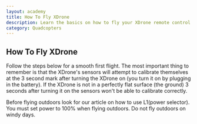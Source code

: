 ```yaml
---
layout: academy
title: How To Fly XDrone
description: Learn the basics on how to fly your XDrone remote control quadcopter.
category: Quadcopters
---
```


How To Fly XDrone
-----------------

Follow the steps below for a smooth first flight. The most important thing to remember is that the XDrone's sensors will attempt to calibrate themselves at the 3 second mark after turning the XDrone on (you turn it on by plugging in the battery). If the XDrone is not in a perfectly flat surface (the ground) 3 seconds after turning it on the sensors won't be able to calibrate correctly.

Before flying outdoors look for our article on how to use L1(power selector). You must set power to 100% when flying outdoors. Do not fly outdoors on windy days.


